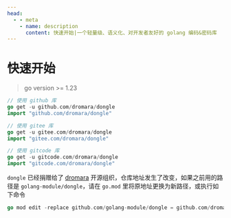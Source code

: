 ```yaml
---
head:
  - - meta
    - name: description
      content: 快速开始|一个轻量级、语义化、对开发者友好的 golang 编码&密码库
---
```


# 快速开始
> go version >= 1.23

```go
// 使用 github 库
go get -u github.com/dromara/dongle
import "github.com/dromara/dongle"

// 使用 gitee 库
go get -u gitee.com/dromara/dongle
import "gitee.com/dromara/dongle"

// 使用 gitcode 库
go get -u gitcode.com/dromara/dongle
import "gitcode.com/dromara/dongle"
```

`dongle` 已经捐赠给了 [dromara](https://dromara.org/ "dromara") 开源组织，仓库地址发生了改变，如果之前用的路径是
`golang-module/dongle`，请在 `go.mod` 里将原地址更换为新路径，或执行如下命令

```go
go mod edit -replace github.com/golang-module/dongle = github.com/dromara/dongle
```